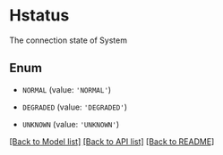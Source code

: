 # Hstatus

The connection state of System

## Enum

* `NORMAL` (value: `'NORMAL'`)

* `DEGRADED` (value: `'DEGRADED'`)

* `UNKNOWN` (value: `'UNKNOWN'`)

[[Back to Model list]](../README.md#documentation-for-models) [[Back to API list]](../README.md#documentation-for-api-endpoints) [[Back to README]](../README.md)



